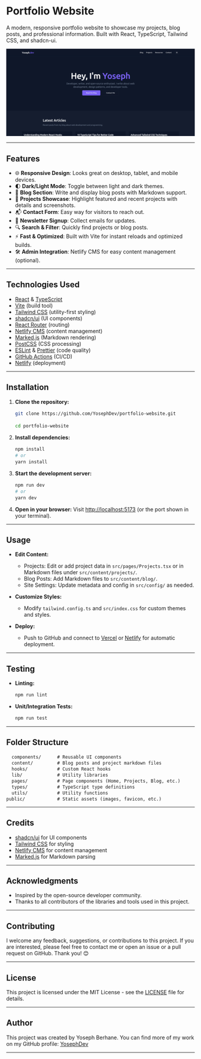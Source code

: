 # Portfolio Website

A modern, responsive portfolio website to showcase my projects, blog posts, and professional information. Built with React, TypeScript, Tailwind CSS, and shadcn-ui.

![Check out how the Resume Website looks on different devices](public/images/portfolio-website.png)

---

## Features

- 🌐 **Responsive Design**: Looks great on desktop, tablet, and mobile devices.
- 🌓 **Dark/Light Mode**: Toggle between light and dark themes.
- 📝 **Blog Section**: Write and display blog posts with Markdown support.
- 💼 **Projects Showcase**: Highlight featured and recent projects with details and screenshots.
- 📬 **Contact Form**: Easy way for visitors to reach out.
- 📰 **Newsletter Signup**: Collect emails for updates.
- 🔍 **Search & Filter**: Quickly find projects or blog posts.
- ⚡ **Fast & Optimized**: Built with Vite for instant reloads and optimized builds.
- 🛠️ **Admin Integration**: Netlify CMS for easy content management (optional).

---

## Technologies Used

- [React](https://react.dev/) & [TypeScript](https://www.typescriptlang.org/)
- [Vite](https://vitejs.dev/) (build tool)
- [Tailwind CSS](https://tailwindcss.com/) (utility-first styling)
- [shadcn/ui](https://ui.shadcn.com/) (UI components)
- [React Router](https://reactrouter.com/) (routing)
- [Netlify CMS](https://www.netlifycms.org/) (content management)
- [Marked.js](https://marked.js.org/) (Markdown rendering)
- [PostCSS](https://postcss.org/) (CSS processing)
- [ESLint](https://eslint.org/) & [Prettier](https://prettier.io/) (code quality)
- [GitHub Actions](https://github.com/features/actions) (CI/CD)
- [Netlify](https://www.netlify.com/) (deployment)

---

## Installation

1. **Clone the repository:**

   ```sh
   git clone https://github.com/YosephDev/portfolio-website.git

   cd portfolio-website
   ```

2. **Install dependencies:**

   ```sh
   npm install
   # or
   yarn install
   ```

3. **Start the development server:**

   ```sh
   npm run dev
   # or
   yarn dev
   ```

4. **Open in your browser:**
   Visit [http://localhost:5173](http://localhost:5173) (or the port shown in your terminal).

---

## Usage

- **Edit Content:**  
  - Projects: Edit or add project data in `src/pages/Projects.tsx` or in Markdown files under `src/content/projects/`.
  - Blog Posts: Add Markdown files to `src/content/blog/`.
  - Site Settings: Update metadata and config in `src/config/` as needed.

- **Customize Styles:**  
  - Modify `tailwind.config.ts` and `src/index.css` for custom themes and styles.

- **Deploy:**  
  - Push to GitHub and connect to [Vercel](https://vercel.com/) or [Netlify](https://www.netlify.com/) for automatic deployment.

---

## Testing

- **Linting:**  

  ```sh
  npm run lint

  ```

- **Unit/Integration Tests:**  

  ```sh
  npm run test

---

## Folder Structure

```src/
  components/      # Reusable UI components
  content/         # Blog posts and project markdown files
  hooks/           # Custom React hooks
  lib/             # Utility libraries
  pages/           # Page components (Home, Projects, Blog, etc.)
  types/           # TypeScript type definitions
  utils/           # Utility functions
public/            # Static assets (images, favicon, etc.)
```

---

## Credits

- [shadcn/ui](https://ui.shadcn.com/) for UI components
- [Tailwind CSS](https://tailwindcss.com/) for styling
- [Netlify CMS](https://www.netlifycms.org/) for content management
- [Marked.js](https://marked.js.org/) for Markdown parsing

---

## Acknowledgments

- Inspired by the open-source developer community.
- Thanks to all contributors of the libraries and tools used in this project.

---

## Contributing

I welcome any feedback, suggestions, or contributions to this project. If you are interested, please feel free to contact me or open an issue or a pull request on GitHub. Thank you! 😊

---

## License

This project is licensed under the MIT License - see the [LICENSE](LICENSE) file for details.

---

## Author

This project was created by Yoseph Berhane. You can find more of my work on my GitHub profile: [YosephDev](https://github.com/YosephDev)

---
